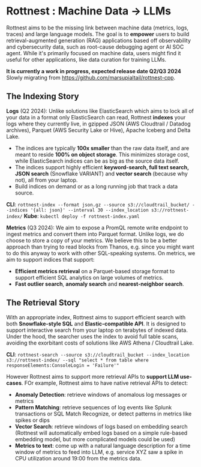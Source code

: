 # Rottnest : Machine Data -> LLMs
Rottnest aims to be the missing link between machine data (metrics, logs, traces) and large language models. The goal is to **empower** users to build retrieval-augmented generation (RAG) applications based off observability and cybersecurity data, such as root-cause debugging agent or AI SOC agent. While it's primarily focused on machine data, users might find it useful for other applications, like data curation for training LLMs.

**It is currently a work in progress, expected release date Q2/Q3 2024** Slowly migrating from https://github.com/marsupialtail/rottnest-cpp.

## The Indexing Story

**Logs** (Q2 2024): Unlike solutions like ElasticSearch which aims to lock all of your data in a format only ElasticSearch can read, Rottnest **indexes** your logs where they currently live, in gzipped JSON (AWS Cloudtrail / Datadog archives), Parquet (AWS Security Lake or Hive), Apache Iceberg and Delta Lake. 

- The indices are typically **100x smaller** than the raw data itself, and are meant to reside **100% on object storage**. This minimizes storage cost, while ElasticSearch indices can be as big as the source data itself.
- The indices support highly efficient **keyword-search, full text search, JSON search** (Snowflake VARIANT) and **vector search** (because why not), all from your laptop.
- Build indices on demand or as a long running job that track a data source.

**CLI**: `rottnest-index --format json.gz --source s3://cloudtrail_bucket/ --indices '{all: json}' --interval 30 --index_location s3://rottnest-index/`
**Kube**: `kubectl deploy -f rottnest-index.yaml`

**Metrics** (Q3 2024): We aim to expose a PromQL remote write endpoint to ingest metrics and convert them into Parquet format. Unlike logs, we do choose to store a copy of your metrics. We believe this to be a better approach than trying to read blocks from Thanos, e.g. since you might want to do this anyway to work with other SQL-speaking systems. On metrics, we aim to support indices that support:

- **Efficient metrics retrieval** on a Parquet-based storage format to support efficient SQL analytics on large volumes of metrics.
- **Fast outlier search**, **anomaly search** and **nearest-neighbor search**.

## The Retrieval Story

With an appropriate index, Rottnest aims to support efficient search with both **Snowflake-style SQL** and **Elastic-compatible API**. It is designed to support interactive search from your laptop on terabytes of indexed data. Under the hood, the searcher uses the index to avoid full table scans, avoiding the exorbitant costs of solutions like AWS Athena / Cloudtrail Lake.

**CLI**: `rottnest-search --source s3://cloudtrail_bucket --index_location s3://rottnest-index/ --sql "select * from table where responseElements:ConsoleLogin = 'Failure'"`

However Rottnest aims to support more retrieval APIs to **support LLM use-cases**. FOr example, Rottnest aims to have native retrieval APIs to detect:

- **Anomaly Detection**: retrieve windows of anomalous log messages or metrics
- **Pattern Matching**: retrieve sequences of log events like Splunk transactions or SQL Match Recognize, or detect patterns in metrics like spikes or dips
- **Vector Search**: retrieve windows of logs based on embedding search (Rottnest will automatically embed logs based on a simple rule-based embedding model, but more complicated models could be used)
- **Metrics to text**: come up with a natural language description for a time window of metrics to feed into LLM, e.g. service XYZ saw a spike in CPU utilization around 19:00 from the metrics data.
